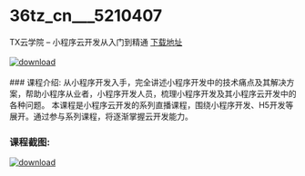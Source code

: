 # 36tz_cn___5210407
TX云学院 – 小程序云开发从入门到精通
[下载地址](http://www.36tz.cn/article/5210407 "下载地址")
<br/></br>[![download](http://36tz.cn/muke_img/2020_02_1-84.png "下载地址")](http://www.36tz.cn/article/5210407 "下载地址")
<br/></br>### 课程介绍:
从小程序开发入手，完全讲述小程序开发中的技术痛点及其解决方案，帮助小程序从业者，小程序开发人员，梳理小程序开发及其小程序云开发中的各种问题。 本课程是小程序云开发的系列直播课程，围绕小程序开发、H5开发等展开。通过参与系列课程，将逐渐掌握云开发能力。

### 课程截图:
[![download](http://36tz.cn/muke_img/2020_02_11-80.png "下载地址")](http://www.36tz.cn/article/5210407 "下载地址")
